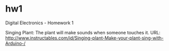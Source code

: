 # hw1
Digital Electronics - Homework 1



Singing Plant: The plant will make sounds when someone touches it.
URL: http://www.instructables.com/id/Singing-plant-Make-your-plant-sing-with-Arduino-/
